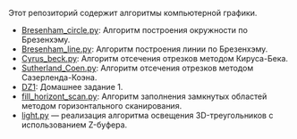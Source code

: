 Этот репозиторий содержит алгоритмы компьютерной графики.

- [Bresenham_circle.py](Bresenham_circ.py): Алгоритм построения окружности по Брезенхэму.
- [Bresenham_line.py](Bresenham_line.py): Алгоритм построения линии по Брезенхэму.
- [Cyrus_beck.py](Cyrus_beck.py): Алгоритм отсечения отрезков методом Кируса-Бека.
- [Sutherland_Coen.py](Sutherland_Coen.py): Алгоритм отсечения отрезков методом Сазерленда-Коэна.
- [DZ1](DZ1): Домашнее задание 1.
- [fill_horizont_scan.py](fill_horizont_scan.py): Алгоритм заполнения замкнутых областей методом горизонтального сканирования.
- [light.py](./light.py) — реализация алгоритма освещения 3D-треугольников с использованием Z-буфера.
